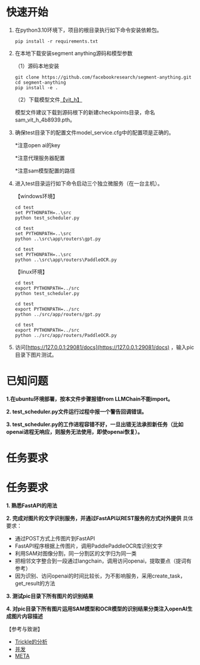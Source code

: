 # 快速开始

1. 在python3.10环境下，项目的根目录执行如下命令安装依赖包。
   
   ```shell
   pip install -r requirements.txt
   ```

2. 在本地下载安装segment anything源码和模型参数
   
   （1）源码本地安装
   
   ```shell
   git clone https://github.com/facebookresearch/segment-anything.git
   cd segment-anything
   pip install -e .
   ```
   
   （2）下载模型文件[【vit_h】](https://dl.fbaipublicfiles.com/segment_anything/sam_vit_h_4b8939.pth)
   
   模型文件建议下载到源码根下的新建checkpoints目录，命名sam_vit_h_4b8939.pth。

3. 确保test目录下的配置文件model_service.cfg中的配置项是正确的。
   
   *注意open ai的key
   
   *注意代理服务器配置
   
   *注意sam模型配置的路径   

4. 进入test目录运行如下命令启动三个独立微服务（在一台主机）。
   
   【windows环境】
   
   ```shell
   cd test
   set PYTHONPATH=..\src
   python test_scheduler.py
   ```
   
   ```shell
   cd test
   set PYTHONPATH=..\src
   python ..\src\app\routers\gpt.py
   ```
   
   ```shell
   cd test
   set PYTHONPATH=..\src
   python ..\src\app\routers\PaddleOCR.py
   ```
   
   【linux环境】
   
   ```shell
   cd test
   export PYTHONPATH=../src
   python test_scheduler.py
   ```
   
   ```shell
   cd test
   export PYTHONPATH=../src
   python ../src/app/routers/gpt.py
   ```
   
   ```shell
   cd test
   export PYTHONPATH=../src
   python ../src/app/routers/PaddleOCR.py
   ```

5. 访问[https://127.0.0.1:29081/docs](https://127.0.0.1:29081/docs) ，输入pic目录下图片测试。

# 已知问题

**1.在ubuntu环境部署，按本文件步骤报错from LLMChain不能import。**

**2. test_scheduler.py文件运行过程中报一个警告回调错误。**

**3. test_scheduler.py的工作进程容错不好，一旦出错无法承担新任务（比如openai进程无响应，则服务无法使用，即使openai恢复）。**



# 任务要求

# 任务要求

**1. 熟悉FastAPI的用法**

**2. 完成对图片的文字识别服务，并通过FastAPI以REST服务的方式对外提供**
具体要求：

- 通过POST方式上传图片到FastAPI
- FastAPI程序根据上传图片，调用PaddlePaddleOCR库识别文字
- 利用SAM对图像分割，同一分割区的文字归为同一类
- 把相邻文字整合到一段通过langchain，调用访问openai，提取要点（提词有参考）
- 因为识别、访问openai的时间比较长，为不影响服务，采用create_task，get_result的方法

**3. 测试pic目录下所有图片的识别结果**

**4. 对pic目录下所有图片运用SAM模型和OCR模型的识别结果分类注入openAI生成图片内容描述**

【参考与致谢】

- [Trickle的分析](https://github.com/PromptExpert/Trickle-On-WeChat/)
- [并发](https://fastapi.tiangolo.com/async/)
- [META](https://github.com/facebookresearch/segment-anything)